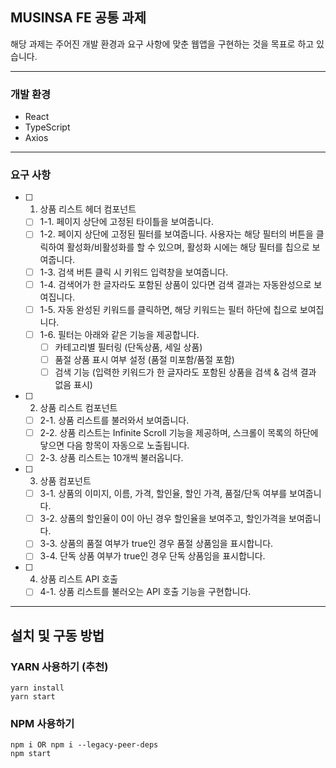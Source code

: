 
## MUSINSA FE 공통 과제

해당 과제는 주어진 개발 환경과 요구 사항에 맞춘 웹앱을 구현하는 것을 목표로 하고 있습니다.

---

### 개발 환경

- React
- TypeScript
- Axios

---

### 요구 사항

- [ ] 1. 상품 리스트 헤더 컴포넌트
  - [ ] 1-1. 페이지 상단에 고정된 타이틀을 보여줍니다.
  - [ ] 1-2. 페이지 상단에 고정된 필터를 보여줍니다.  사용자는 해당 필터의 버튼을 클릭하여 활성화/비활성화를 할 수 있으며, 활성화 시에는 해당 필터를 칩으로 보여줍니다.
  - [ ] 1-3. 검색 버튼 클릭 시 키워드 입력창을 보여줍니다.
  - [ ] 1-4. 검색어가 한 글자라도 포함된 상품이 있다면 검색 결과는 자동완성으로 보여집니다.  
  - [ ] 1-5. 자동 완성된 키워드를 클릭하면, 해당 키워드는 필터 하단에 칩으로 보여집니다.
  - [ ] 1-6. 필터는 아래와 같은 기능을 제공합니다.
    - [ ] 카테고리별 필터링 (단독상품, 세일 상품)
    - [ ] 품절 상품 표시 여부 설정 (품절 미포함/품절 포함)
    - [ ] 검색 기능 (입력한 키워드가 한 글자라도 포함된 상품을 검색 & 검색 결과 없음 표시)

- [ ] 2. 상품 리스트 컴포넌트
  - [ ] 2-1. 상품 리스트를 불러와서 보여줍니다.
  - [ ] 2-2. 상품 리스트는 Infinite Scroll 기능을 제공하며, 스크롤이 목록의 하단에 닿으면 다음 항목이 자동으로 노출됩니다.
  - [ ] 2-3. 상품 리스트는 10개씩 불러옵니다.

- [ ] 3. 상품 컴포넌트
  - [ ] 3-1. 상품의 이미지, 이름, 가격, 할인율, 할인 가격, 품절/단독 여부를 보여줍니다.
  - [ ] 3-2. 상품의 할인율이 0이 아닌 경우 할인율을 보여주고, 할인가격을 보여줍니다.
  - [ ] 3-3. 상품의 품절 여부가 true인 경우 품절 상품임을 표시합니다.
  - [ ] 3-4. 단독 상품 여부가 true인 경우 단독 상품임을 표시합니다.

- [ ] 4. 상품 리스트 API 호출
  - [ ] 4-1. 상품 리스트를 불러오는 API 호출 기능을  구현합니다.

---

## 설치 및 구동 방법

### YARN 사용하기 (추천)

```
yarn install
yarn start
```

### NPM 사용하기

```
npm i OR npm i --legacy-peer-deps
npm start
```